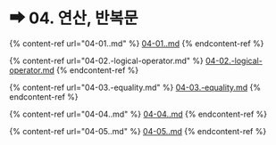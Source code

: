 # ➡ 04. 연산, 반복문



{% content-ref url="04-01..md" %}
[04-01..md](04-01..md)
{% endcontent-ref %}

{% content-ref url="04-02.-logical-operator.md" %}
[04-02.-logical-operator.md](04-02.-logical-operator.md)
{% endcontent-ref %}

{% content-ref url="04-03.-equality.md" %}
[04-03.-equality.md](04-03.-equality.md)
{% endcontent-ref %}

{% content-ref url="04-04..md" %}
[04-04..md](04-04..md)
{% endcontent-ref %}

{% content-ref url="04-05..md" %}
[04-05..md](04-05..md)
{% endcontent-ref %}
